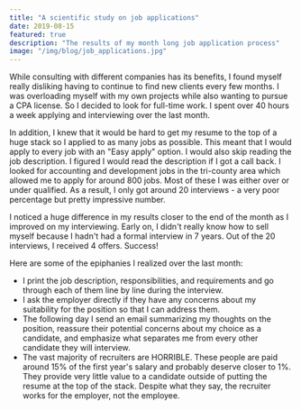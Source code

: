 ```yaml
---
title: "A scientific study on job applications"
date: 2019-08-15
featured: true
description: "The results of my month long job application process"
image: "/img/blog/job_applications.jpg"
---
```


While consulting with different companies has its benefits, I found myself really disliking having to continue to find new clients every few months. I was overloading myself with my own projects while also wanting to pursue a CPA license. So I decided to look for full-time work. I spent over 40 hours a week applying and interviewing over the last month. 

In addition, I knew that it would be hard to get my resume to the top of a huge stack so I applied to as many jobs as possible. This meant that I would apply to every job with an "Easy apply" option. I would also skip reading the job description. I figured I would read the description if I got a call back. I looked for accounting and development jobs in the tri-county area which allowed me to apply for around 800 jobs. Most of these I was either over or under qualified. As a result, I only got around 20 interviews - a very poor percentage but pretty impressive number.

I noticed a huge difference in my results closer to the end of the month as I improved on my interviewing. Early on, I didn't really know how to sell myself because I hadn't had a formal interview in 7 years. Out of the 20 interviews, I received 4 offers. Success!

Here are some of the epiphanies I realized over the last month:

- I print the job description, responsibilities, and requirements and go through each of them line by line during the interview. 
- I ask the employer directly if they have any concerns about my suitability for the position so that I can address them.
- The following day I send an email summarizing my thoughts on the position, reassure their potential concerns about my choice as a candidate, and emphasize what separates me from every other candidate they will interview.
- The vast majority of recruiters are HORRIBLE. These people are paid around 15% of the first year's salary and probably deserve closer to 1%. They provide very little value to a candidate outside of putting the resume at the top of the stack. Despite what they say, the recruiter works for the employer, not the employee. 